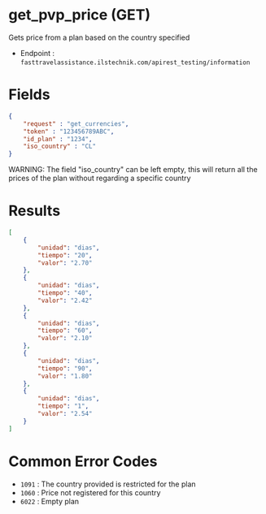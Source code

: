 # get_pvp_price (GET)

Gets price from a plan based on the country specified

* Endpoint : ```fasttravelassistance.ilstechnik.com/apirest_testing/information```

# Fields

```JSON
{
    "request" : "get_currencies",
    "token" : "123456789ABC",
    "id_plan" : "1234",
    "iso_country" : "CL"
}
```

WARNING: The field "iso_country" can be left empty, this will return all the prices of the plan without regarding a specific country

# Results

```JSON
[
    {
        "unidad": "dias",
        "tiempo": "20",
        "valor": "2.70"
    },
    {
        "unidad": "dias",
        "tiempo": "40",
        "valor": "2.42"
    },
    {
        "unidad": "dias",
        "tiempo": "60",
        "valor": "2.10"
    },
    {
        "unidad": "dias",
        "tiempo": "90",
        "valor": "1.80"
    },
    {
        "unidad": "dias",
        "tiempo": "1",
        "valor": "2.54"
    }
]
```

# Common Error Codes

* ```1091``` : The country provided is restricted for the plan
* ```1060``` : Price not registered for this country
* ```6022``` : Empty plan